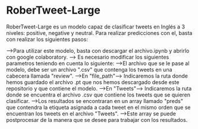 # RoberTweet-Large

RoberTweet-Large es un modelo capaz de clasificar tweets en Inglés a 3 niveles: positive, negative y neutral. Para realizar predicciones con el, basta con realizar los siguientes pasos:


-->Para utilizar este modelo, basta con descargar el archivo.ipynb y abrirlo con google colaboratory.
--> Es necesario modificar los siguientes parametros teniendo en cuenta lo siguiente:
-->El archivo que se le pase al modelo, debe ser un archivo ".csv" que contenga los tweets en una cabecera llamada "review".
-->En "file_path"--> Indicaremos la ruta donde hemos guardado el archivo .pt que nos hemos descargado desde este repositorio y que contiene el modelo.
-->En "Tweets"--> Indicaremos la ruta donde se encuentra el archivo .csv que contiene los tweets que se quieren clasificar.
-->Los resultados se encontraran en un array llamado "preds" que contendra la etiqueta asignada a cada tweet en el mismo orden que se encuentran los tweets en el archivo "Tweets". 
-->Este array se puede postprocesar de la manera que se desee para trabajar con los resultados.
